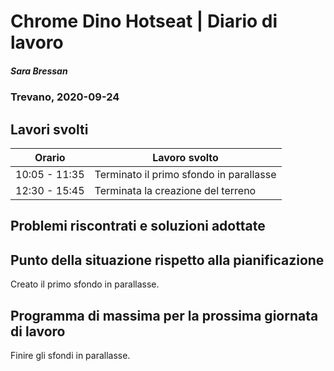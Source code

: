 # Chrome Dino Hotseat | Diario di lavoro
##### Sara Bressan
### Trevano, 2020-09-24

## Lavori svolti


|Orario        |Lavoro svolto                 |
|--------------|------------------------------|
|10:05 - 11:35 | Terminato il primo sfondo in parallasse|
|12:30 - 15:45 | Terminata la creazione del terreno|

##  Problemi riscontrati e soluzioni adottate

##  Punto della situazione rispetto alla pianificazione
Creato il primo sfondo in parallasse.

## Programma di massima per la prossima giornata di lavoro
Finire gli sfondi in parallasse.
